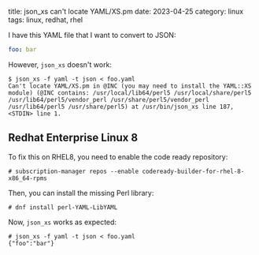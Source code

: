 title: json_xs can't locate YAML/XS.pm
date: 2023-04-25
category: linux
tags: linux, redhat, rhel

I have this YAML file that I want to convert to JSON:
```yaml
foo: bar
```

However, `json_xs` doesn't work:

```text
$ json_xs -f yaml -t json < foo.yaml
Can't locate YAML/XS.pm in @INC (you may need to install the YAML::XS
module) (@INC contains: /usr/local/lib64/perl5 /usr/local/share/perl5
/usr/lib64/perl5/vendor_perl /usr/share/perl5/vendor_perl
/usr/lib64/perl5 /usr/share/perl5) at /usr/bin/json_xs line 187,
<STDIN> line 1.
```


## Redhat Enterprise Linux 8

To fix this on RHEL8, you need to enable the code ready repository:
```text
# subscription-manager repos --enable codeready-builder-for-rhel-8-x86_64-rpms
```

Then, you can install the missing Perl library:
```text
# dnf install perl-YAML-LibYAML
```

Now, `json_xs` works as expected:
```text
# json_xs -f yaml -t json < foo.yaml
{"foo":"bar"}
```
